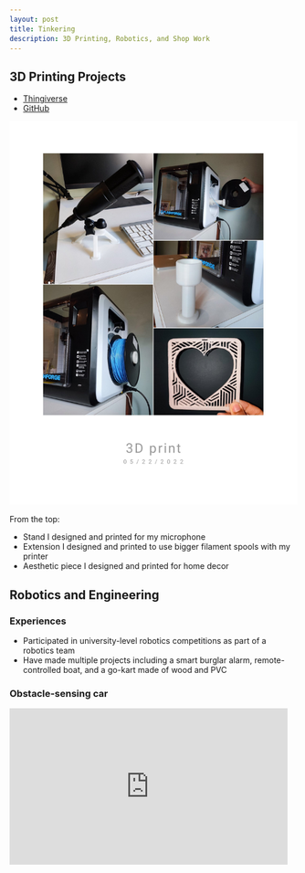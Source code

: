 ```yaml
---
layout: post
title: Tinkering
description: 3D Printing, Robotics, and Shop Work
---
```

## 3D Printing Projects
- [Thingiverse](https://thingiverse.com)
- [GitHub](https://github.com/Zo-Bro-23/3D-Printing)

![3D Printing Projects](assets/3DPrinting.jpg)

From the top:
- Stand I designed and printed for my microphone
- Extension I designed and printed to use bigger filament spools with my printer
- Aesthetic piece I designed and printed for home decor

## Robotics and Engineering
### Experiences
- Participated in university-level robotics competitions as part of a robotics team
- Have made multiple projects including a smart burglar alarm, remote-controlled boat, and a go-kart made of wood and PVC

### Obstacle-sensing car

<iframe width="487" height="274" src="https://www.youtube.com/embed/wvp22Te1N5U" title="Arduino Car with Obstacle Detection" frameborder="0" allow="accelerometer; autoplay; clipboard-write; encrypted-media; gyroscope; picture-in-picture" allowfullscreen></iframe>